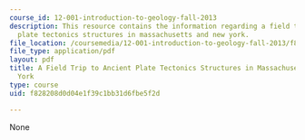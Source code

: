 ```yaml
---
course_id: 12-001-introduction-to-geology-fall-2013
description: This resource contains the information regarding a field trip to ancient
  plate tectonics structures in massachusetts and new york.
file_location: /coursemedia/12-001-introduction-to-geology-fall-2013/f828208d0d04e1f39c1bb31d6fbe5f2d_MIT12_001F14_Field_Trip.pdf
file_type: application/pdf
layout: pdf
title: A Field Trip to Ancient Plate Tectonics Structures in Massachusetts and New
  York
type: course
uid: f828208d0d04e1f39c1bb31d6fbe5f2d

---
```

None